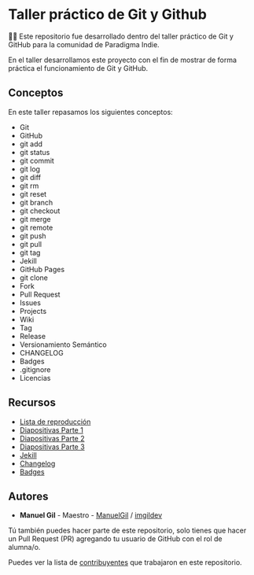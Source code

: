 # Taller práctico de Git y Github

🐱‍👓 Este repositorio fue desarrollado dentro del taller práctico de Git y GitHub para la comunidad de Paradigma Indie.

En el taller desarrollamos este proyecto con el fin de mostrar de forma práctica el funcionamiento de Git y GitHub.

## Conceptos

En este taller repasamos los siguientes conceptos:

- Git
- GitHub
- git add
- git status
- git commit
- git log
- git diff
- git rm
- git reset
- git branch
- git checkout
- git merge
- git remote
- git push
- git pull
- git tag
- Jekill
- GitHub Pages
- git clone
- Fork
- Pull Request
- Issues
- Projects
- Wiki
- Tag
- Release
- Versionamiento Semántico
- CHANGELOG
- Badges
- .gitignore
- Licencias

## Recursos

- [Lista de reproducción](https://www.youtube.com/playlist?list=PLFMJZ4VFmG6NX9pAfHR8CDA0hMyGjZ_Y-)
- [Diapositivas Parte 1](https://www.canva.com/design/DAEbrgXmM7E/2Q1XwqnQg52SebX45aLmow/view?utm_content=DAEbrgXmM7E&utm_campaign=designshare&utm_medium=link&utm_source=sharebutton)
- [Diapositivas Parte 2](https://www.canva.com/design/DAEg58n5MVg/sI2Gx7pDldMBCTWi2Mhj6A/view?utm_content=DAEg58n5MVg&utm_campaign=designshare&utm_medium=link&utm_source=sharebutton)
- [Diapositivas Parte 3](https://www.canva.com/design/DAEhGiiwDsA/atR638aTINmTxKWN1GNZEg/view?utm_content=DAEhGiiwDsA&utm_campaign=designshare&utm_medium=link&utm_source=sharebutton)
- [Jekill](https://pages.github.com/themes/)
- [Changelog](https://keepachangelog.com/es-ES/1.0.0/)
- [Badges](https://shields.io/)

## Autores

- **Manuel Gil** - Maestro - [ManuelGil](https://github.com/ManuelGil) / [imgildev](https://github.com/imgildev)

Tú también puedes hacer parte de este repositorio, solo tienes que hacer un Pull Request (PR) agregando tu usuario de GitHub con el rol de alumna/o.

Puedes ver la lista de [contribuyentes](https://github.com/ManuelGil/taller-git-y-github/graphs/contributors) que trabajaron en este repositorio.
